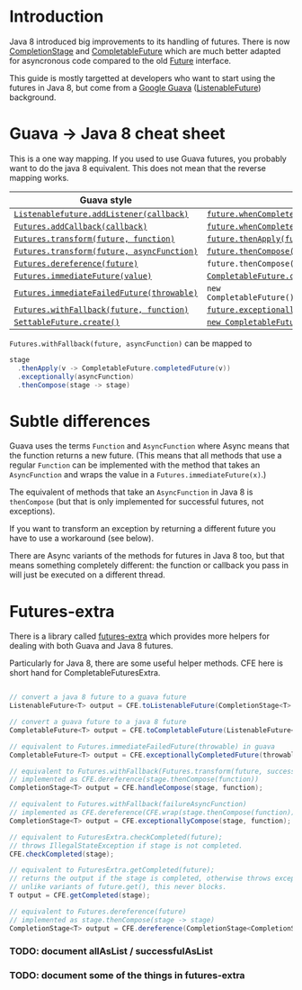 # Introduction

Java 8 introduced big improvements to its handling of futures.
There is now [CompletionStage](https://docs.oracle.com/javase/8/docs/api/java/util/concurrent/CompletionStage.html)
and [CompletableFuture](https://docs.oracle.com/javase/8/docs/api/java/util/concurrent/CompletableFuture.html) which are much better
adapted for asyncronous code compared to
the old [Future](https://docs.oracle.com/javase/8/docs/api/java/util/concurrent/Future.html) interface.

This guide is mostly targetted at developers who want to start using the futures
in Java 8, but come from a [Google Guava](https://github.com/google/guava)
([ListenableFuture](https://github.com/google/guava/wiki/ListenableFutureExplained)) background.

# Guava -> Java 8 cheat sheet

This is a one way mapping. If you used to use Guava futures, you probably want to
do the java 8 equivalent. This does not mean that the reverse mapping works.

| Guava style | Java 8 style |
|---|---|
| [`Listenablefuture.addListener(callback)`](http://docs.guava-libraries.googlecode.com/git/javadoc/com/google/common/util/concurrent/ListenableFuture.html#addListener%28java.lang.Runnable,%20java.util.concurrent.Executor%29) | [`future.whenComplete(callback)`](https://docs.oracle.com/javase/8/docs/api/java/util/concurrent/CompletionStage.html#whenComplete-java.util.function.BiConsumer-) |
| [`Futures.addCallback(callback)`](http://docs.guava-libraries.googlecode.com/git/javadoc/com/google/common/util/concurrent/Futures.html#addCallback%28com.google.common.util.concurrent.ListenableFuture,%20com.google.common.util.concurrent.FutureCallback%29) | [`future.whenComplete(callback)`](https://docs.oracle.com/javase/8/docs/api/java/util/concurrent/CompletionStage.html#whenComplete-java.util.function.BiConsumer-) |
| [`Futures.transform(future, function)`](http://docs.guava-libraries.googlecode.com/git/javadoc/com/google/common/util/concurrent/Futures.html#transform%28com.google.common.util.concurrent.ListenableFuture,%20com.google.common.base.Function%29) | [`future.thenApply(function)`](https://docs.oracle.com/javase/8/docs/api/java/util/concurrent/CompletionStage.html#thenApply-java.util.function.Function-)  |
| [`Futures.transform(future, asyncFunction)`](http://docs.guava-libraries.googlecode.com/git/javadoc/com/google/common/util/concurrent/Futures.html#transform%28com.google.common.util.concurrent.ListenableFuture,%20com.google.common.util.concurrent.AsyncFunction%29) | [`future.thenCompose(function)`](https://docs.oracle.com/javase/8/docs/api/java/util/concurrent/CompletionStage.html#thenCompose-java.util.function.Function-)  |
| [`Futures.dereference(future)`](http://docs.guava-libraries.googlecode.com/git/javadoc/com/google/common/util/concurrent/Futures.html#dereference%28com.google.common.util.concurrent.ListenableFuture%29) | `future.thenCompose(stage -> stage)`  |
| [`Futures.immediateFuture(value)`](http://docs.guava-libraries.googlecode.com/git/javadoc/com/google/common/util/concurrent/Futures.html#immediateFuture%28V%29) | [`CompletableFuture.completedFuture(value)`](https://docs.oracle.com/javase/8/docs/api/java/util/concurrent/CompletableFuture.html#completedFuture-U-)  |
| [`Futures.immediateFailedFuture(throwable)`](http://docs.guava-libraries.googlecode.com/git/javadoc/com/google/common/util/concurrent/Futures.html#immediateFailedFuture%28java.lang.Throwable%29) | `new CompletableFuture().completeExceptionally(throwable)`  |
| [`Futures.withFallback(future, function)`](http://docs.guava-libraries.googlecode.com/git/javadoc/com/google/common/util/concurrent/Futures.html#withFallback%28com.google.common.util.concurrent.ListenableFuture,%20com.google.common.util.concurrent.FutureFallback%29) | [`future.exceptionally(function)`](https://docs.oracle.com/javase/8/docs/api/java/util/concurrent/CompletionStage.html#exceptionally-java.util.function.Function-)  |
| [`SettableFuture.create()`](http://docs.guava-libraries.googlecode.com/git/javadoc/com/google/common/util/concurrent/SettableFuture.html#create%28%29) | [`new CompletableFuture()`](https://docs.oracle.com/javase/8/docs/api/java/util/concurrent/CompletableFuture.html#CompletableFuture--)  |

`Futures.withFallback(future, asyncFunction)` can be mapped to
```java
stage
  .thenApply(v -> CompletableFuture.completedFuture(v))
  .exceptionally(asyncFunction)
  .thenCompose(stage -> stage)
```

# Subtle differences

Guava uses the terms `Function` and `AsyncFunction` where Async means that the
function returns a new future. (This means that all methods that use a regular
`Function` can be implemented with the method that takes an `AsyncFunction` and
wraps the value in a `Futures.immediateFuture(x)`.)

The equivalent of methods that take an `AsyncFunction` in Java 8 is
`thenCompose` (but that is only implemented for successful futures, not exceptions).

If you want to transform an exception by returning a different future you
have to use a workaround (see below).

There are Async variants of the methods for futures in Java 8 too, but
that means something completely different: the function or callback you pass in
will just be executed on a different thread.

# Futures-extra

There is a library called [futures-extra](https://github.com/spotify/futures-extra) which provides
more helpers for dealing with both Guava and Java 8 futures.

Particularly for Java 8, there are  some useful helper methods.
CFE here is short hand for CompletableFuturesExtra.
```java

// convert a java 8 future to a guava future
ListenableFuture<T> output = CFE.toListenableFuture(CompletionStage<T> input);

// convert a guava future to a java 8 future
CompletableFuture<T> output = CFE.toCompletableFuture(ListenableFuture<T> input); 

// equivalent to Futures.immediateFailedFuture(throwable) in guava
CompletableFuture<T> output = CFE.exceptionallyCompletedFuture(throwable); 

// equivalent to Futures.withFallback(Futures.transform(future, successAsyncFunction), failureAsyncFunction)
// implemented as CFE.dereference(stage.thenCompose(function))
CompletionStage<T> output = CFE.handleCompose(stage, function);

// equivalent to Futures.withFallback(failureAsyncFunction)
// implemented as CFE.dereference(CFE.wrap(stage.thenCompose(function))
CompletionStage<T> output = CFE.exceptionallyCompose(stage, function);

// equivalent to FuturesExtra.checkCompleted(future);
// throws IllegalStateException if stage is not completed.
CFE.checkCompleted(stage);

// equivalent to FuturesExtra.getCompleted(future);
// returns the output if the stage is completed, otherwise throws exception.
// unlike variants of future.get(), this never blocks.
T output = CFE.getCompleted(stage);

// equivalent to Futures.dereference(future)
// implemented as stage.thenCompose(stage -> stage)
CompletionStage<T> output = CFE.dereference(CompletionStage<CompletionStage<T>> stage);
```

### TODO: document allAsList / successfulAsList
### TODO: document some of the things in futures-extra

